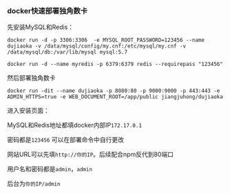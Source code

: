 ### docker快速部署独角数卡

先安装MySQL和Redis：

```
docker run -d -p 3306:3306  -e MYSQL_ROOT_PASSWORD=123456 --name dujiaoka -v /data/mysql/config/my.cnf:/etc/mysql/my.cnf -v /data/mysql/db:/var/lib/mysql mysql:5.7
```

```
docker run -d --name myredis -p 6379:6379 redis --requirepass "123456"
```

然后部署独角数卡

```
docker run -dit --name dujiaoka -p 8080:80 -p 9000:9000 -p 443:443 -e ADMIN_HTTPS=true -e WEB_DOCUMENT_ROOT=/app/public jiangjuhong/dujiaoka
```

进入安装页面：


MySQL和Redis地址都填docker内部IP`172.17.0.1`

密码都是`123456`  可以在部署命令中自行更改

网站URL可以先填`http://你的IP`。后续配合npm反代到80端口

用户名和密码都是`admin`，`admin`

后台为`你的IP/admin`
